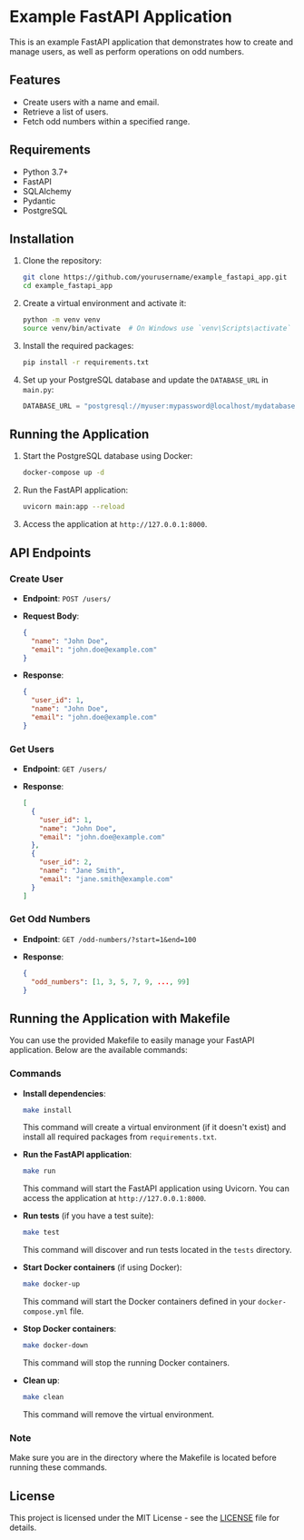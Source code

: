 # Example FastAPI Application

This is an example FastAPI application that demonstrates how to create and manage users, as well as perform operations on odd numbers.

## Features

- Create users with a name and email.
- Retrieve a list of users.
- Fetch odd numbers within a specified range.

## Requirements

- Python 3.7+
- FastAPI
- SQLAlchemy
- Pydantic
- PostgreSQL

## Installation

1. Clone the repository:

   ```bash
   git clone https://github.com/yourusername/example_fastapi_app.git
   cd example_fastapi_app
   ```

2. Create a virtual environment and activate it:

   ```bash
   python -m venv venv
   source venv/bin/activate  # On Windows use `venv\Scripts\activate`
   ```

3. Install the required packages:

   ```bash
   pip install -r requirements.txt
   ```

4. Set up your PostgreSQL database and update the `DATABASE_URL` in `main.py`:

   ```python
   DATABASE_URL = "postgresql://myuser:mypassword@localhost/mydatabase"
   ```

## Running the Application

1. Start the PostgreSQL database using Docker:

   ```bash
   docker-compose up -d
   ```

2. Run the FastAPI application:

   ```bash
   uvicorn main:app --reload
   ```

3. Access the application at `http://127.0.0.1:8000`.

## API Endpoints

### Create User

- **Endpoint**: `POST /users/`
- **Request Body**:

  ```json
  {
    "name": "John Doe",
    "email": "john.doe@example.com"
  }
  ```

- **Response**:

  ```json
  {
    "user_id": 1,
    "name": "John Doe",
    "email": "john.doe@example.com"
  }
  ```

### Get Users

- **Endpoint**: `GET /users/`
- **Response**:

  ```json
  [
    {
      "user_id": 1,
      "name": "John Doe",
      "email": "john.doe@example.com"
    },
    {
      "user_id": 2,
      "name": "Jane Smith",
      "email": "jane.smith@example.com"
    }
  ]
  ```

### Get Odd Numbers

- **Endpoint**: `GET /odd-numbers/?start=1&end=100`
- **Response**:

  ```json
  {
    "odd_numbers": [1, 3, 5, 7, 9, ..., 99]
  }
  ```

## Running the Application with Makefile

You can use the provided Makefile to easily manage your FastAPI application. Below are the available commands:

### Commands

- **Install dependencies**:

  ```bash
  make install
  ```

  This command will create a virtual environment (if it doesn't exist) and install all required packages from `requirements.txt`.

- **Run the FastAPI application**:

  ```bash
  make run
  ```

  This command will start the FastAPI application using Uvicorn. You can access the application at `http://127.0.0.1:8000`.

- **Run tests** (if you have a test suite):

  ```bash
  make test
  ```

  This command will discover and run tests located in the `tests` directory.

- **Start Docker containers** (if using Docker):

  ```bash
  make docker-up
  ```

  This command will start the Docker containers defined in your `docker-compose.yml` file.

- **Stop Docker containers**:

  ```bash
  make docker-down
  ```

  This command will stop the running Docker containers.

- **Clean up**:

  ```bash
  make clean
  ```

  This command will remove the virtual environment.

### Note

Make sure you are in the directory where the Makefile is located before running these commands.

## License

This project is licensed under the MIT License - see the [LICENSE](LICENSE) file for details.
